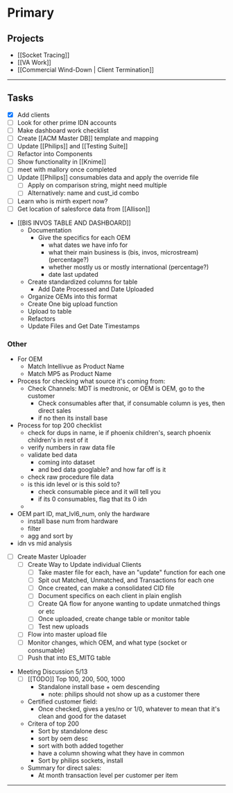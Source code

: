
# Primary

## Projects
- [[Socket Tracing]]
- [[VA Work]] 
- [[Commercial Wind-Down | Client Termination]]
---

## Tasks
- [x] Add clients 
- [ ] Look for other prime IDN accounts
- [ ] Make dashboard work checklist
- [ ] Create [[ACM Master DB]] template and mapping
- [ ] Update [[Philips]] and [[Testing Suite]]
- [ ] Refactor into Components
- [ ] Show functionality in [[Knime]]
- [ ] meet with mallory once completed
- [ ] Update [[Philips]] consumables data and apply the override file
	- [ ] Apply on comparison string, might need multiple
	- [ ] Alternatively: name and cust_id combo
- [ ] Learn who is mirth expert now?
- [ ] Get location of salesforce data from [[Allison]]
- [[BIS INVOS TABLE AND DASHBOARD]]
	- Documentation
		- Give the specifics for each OEM
			- what dates we have info for
			- what their main business is (bis, invos, microstream) (percentage?)
			- whether mostly us or mostly international (percentage?)
			- date last updated
	- Create standardized columns for table
		- Add Date Processed and Date Uploaded
	- Organize OEMs into this format
	- Create One big upload function
	- Upload to table
	- Refactors
	- Update Files and Get Date Timestamps



### Other
- For OEM
	- Match Intellivue as Product Name
	- Match MP5 as Product Name
- Process for checking what source it's coming from:
	- Check Channels: MDT is medtronic, or OEM is OEM, go to the customer
		- Check consumables after that, if consumable column is yes, then direct sales
		- if no then its install base
- Process for top 200 checklist
	- check for dups in name, ie if phoenix children's, search phoenix children's in rest of it
	- verify numbers in raw data file
	- validate bed data 
		- coming into dataset
		- and bed data googlable? and how far off is it
	- check raw procedure file data
	- is this idn level or is this sold to?
		- check consumable piece and it will tell you
		- if its 0 consumables, flag that its 0 idn
	- 
- OEM part ID, mat_lvl6_num, only the hardware
	- install base num from hardware
	- filter
	- agg and sort by 
- idn vs mid analysis
- [ ] Create Master Uploader
	- [ ] Create Way to Update individual Clients
		- [ ] Take master file for each, have an "update" function for each one
		- [ ] Spit out Matched, Unmatched, and Transactions for each one
		- [ ] Once created, can make a consolidated CID file
		- [ ] Document specifics on each client in plain english
		- [ ] Create QA flow for anyone wanting to update unmatched things or etc
		- [ ] Once uploaded, create change table or monitor table
		- [ ] Test new uploads
	- [ ] Flow into master upload file
	- [ ] Monitor changes, which OEM, and what type (socket or consumable)
	- [ ] Push that into ES_MITG table
- Meeting Discussion 5/13
	- [ ] [[TODO]] Top 100, 200, 500, 1000
		- Standalone install base + oem descending
			- note: philips should not show up as a customer there
	- Certified customer field:
		- Once checked, gives a yes/no or 1/0, whatever to mean that it's clean and good for the dataset
	- Critera of top 200
		- Sort by standalone desc
		- sort by oem desc
		- sort with both added together
		- have a column showing what they have in common
		- Sort by philips sockets, install 
	- Summary for direct sales:
		- At month transaction level per customer per item


---

